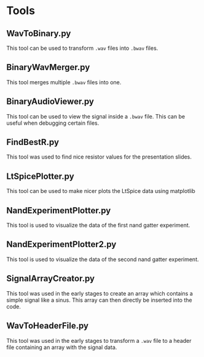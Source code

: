 # Tools

## WavToBinary.py

This tool can be used to transform `.wav` files into `.bwav` files.

## BinaryWavMerger.py

This tool merges multiple `.bwav` files into one.

## BinaryAudioViewer.py

This tool can be used to view the signal inside a `.bwav` file.
This can be useful when debugging certain files.

## FindBestR.py

This tool was used to find nice resistor values for the presentation slides.

## LtSpicePlotter.py

This tool can be used to make nicer plots the LtSpice data using matplotlib

## NandExperimentPlotter.py

This tool is used to visualize the data of the first nand gatter experiment.

## NandExperimentPlotter2.py

This tool is used to visualize the data of the second nand gatter experiment.

## SignalArrayCreator.py

This tool was used in the early stages to create an array which contains a simple signal like a sinus. This array can then directly be inserted into the code.

## WavToHeaderFile.py

This tool was used in the early stages to transform a `.wav` file to a header file containing an array with the signal data.
